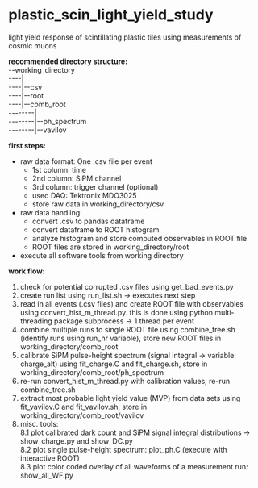 # plastic_scin_light_yield_study
light yield response of scintillating plastic tiles using measurements of cosmic muons

**recommended directory structure:**  
--working_directory  
----|  
----|--csv  
----|--root  
----|--comb_root  
--------|  
--------|--ph_spectrum  
--------|--vavilov  

**first steps:**
- raw data format: One .csv file per event
	- 1st column: time
	- 2nd column: SiPM channel
	- 3rd column: trigger channel (optional)
	- used DAQ: Tektronix MDO3025
	- store raw data in working_directory/csv
- raw data handling:
	- convert .csv to pandas dataframe
	- convert dataframe to ROOT histogram
	- analyze histogram and store computed observables in ROOT file
	- ROOT files are stored in working_directory/root
- execute all software tools from working directory 

**work flow:**
1. check for potential corrupted .csv files using get_bad_events.py
2. create run list using run_list.sh -> executes next step
2. read in all events (.csv files) and create ROOT file with observables using convert_hist_m_thread.py. this is done using python multi-threading package subprocess -> 1 thread per event
3. combine multiple runs to single ROOT file using combine_tree.sh (identify runs using run_nr variable), store new ROOT files in working_directory/comb_root
4. calibrate SiPM pulse-height spectrum (signal integral -> variable: charge_alt) using fit_charge.C and fit_charge.sh, store in working_directory/comb_root/ph_spectrum
5. re-run convert_hist_m_thread.py with calibration values, re-run combine_tree.sh
6. extract most probable light yield value (MVP) from data sets using fit_vavilov.C and fit_vavilov.sh, store in working_directory/comb_root/vavilov
8. misc. tools:   
	8.1 plot calibrated dark count and SiPM signal integral distributions -> show_charge.py and show_DC.py  
	8.2 plot single pulse-height spectrum: plot_ph.C (execute with interactive ROOT)  
	8.3 plot color coded overlay of all waveforms of a measurement run: show_all_WF.py